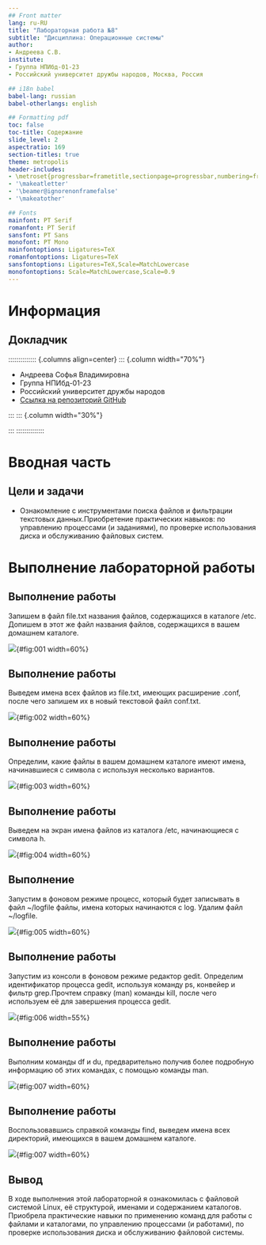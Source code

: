 ```yaml
---
## Front matter
lang: ru-RU
title: "Лабораторная работа №8"
subtitle: "Дисциплина: Операционные системы"
author:
- Андреева С.В.
institute:
- Группа НПИбд-01-23
- Российский университет дружбы народов, Москва, Россия

## i18n babel
babel-lang: russian
babel-otherlangs: english

## Formatting pdf
toc: false
toc-title: Содержание
slide_level: 2
aspectratio: 169
section-titles: true
theme: metropolis
header-includes:
- \metroset{progressbar=frametitle,sectionpage=progressbar,numbering=fraction}
- '\makeatletter'
- '\beamer@ignorenonframefalse'
- '\makeatother'

## Fonts
mainfont: PT Serif
romanfont: PT Serif
sansfont: PT Sans
monofont: PT Mono
mainfontoptions: Ligatures=TeX
romanfontoptions: Ligatures=TeX
sansfontoptions: Ligatures=TeX,Scale=MatchLowercase
monofontoptions: Scale=MatchLowercase,Scale=0.9
---
```


# Информация

## Докладчик

:::::::::::::: {.columns align=center}
::: {.column width="70%"}

* Андреева Софья Владимировна
* Группа НПИбд-01-23
* Российский университет дружбы народов
* [Ссылка на репозиторий GitHub](https://github.com/svandreeva/study_2023-2024_os-intro.git)

:::
::: {.column width="30%"}

:::
::::::::::::::

# Вводная часть

## Цели и задачи

- Ознакомление с инструментами поиска файлов и фильтрации текстовых данных.Приобретение практических навыков: по управлению процессами (и заданиями), по проверке использования диска и обслуживанию файловых систем.

# Выполнение лабораторной работы

## Выполнение работы

Запишем в файл file.txt названия файлов, содержащихся в каталоге /etc. Допишем в этот же файл названия файлов, содержащихся в вашем домашнем каталоге. 

![](image/1.jpg){#fig:001 width=60%}

## Выполнение работы

Bыведем имена всех файлов из file.txt, имеющих расширение .conf, после чего запишем их в новый текстовой файл conf.txt.

![](image/2.jpg){#fig:002 width=60%}

## Выполнение работы

Определим, какие файлы в вашем домашнем каталоге имеют имена, начинавшиеся с символа c используя несколько вариантов.

![](image/3.jpg){#fig:003 width=60%}

## Выполнение работы

Выведем на экран имена файлов из каталога /etc, начинающиеся с символа h.

![](image/4.jpg){#fig:004 width=60%}

## Выполнение 

Запустим в фоновом режиме процесс, который будет записывать в файл ~/logfile файлы, имена которых начинаются с log. Удалим файл ~/logfile.

![](image/5.jpg){#fig:005 width=60%}

## Выполнение работы

Запустим из консоли в фоновом режиме редактор gedit. Определим идентификатор процесса gedit, используя команду ps, конвейер и фильтр grep.Прочтем справку (man) команды kill, после чего используем её для завершения процесса gedit.

![](image/6.jpg){#fig:006 width=55%}

## Выполнение работы

Выполним команды df и du, предварительно получив более подробную информацию
об этих командах, с помощью команды man.

![](image/7.jpg){#fig:007 width=60%}

## Выполнение работы

Воспользовавшись справкой команды find, выведем имена всех директорий, имеющихся в вашем домашнем каталоге.

![](image/7.jpg){#fig:007 width=60%}

## Вывод

В ходе выполнения этой лабораторной я ознакомилась с файловой системой Linux, её структурой, именами и содержанием каталогов. Приобрела практические навыки по применению команд для работы с файлами и каталогами, по управлению процессами (и работами), по проверке использования диска и обслуживанию файловой системы.
